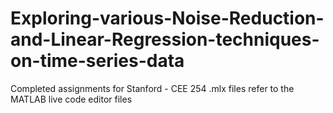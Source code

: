 # Exploring-various-Noise-Reduction-and-Linear-Regression-techniques-on-time-series-data
Completed assignments for Stanford - CEE 254
.mlx files refer to the MATLAB live code editor files
